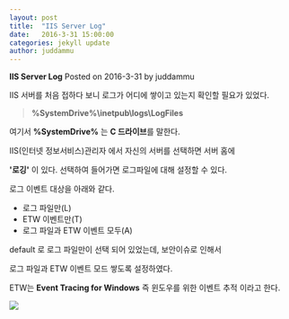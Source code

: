 ```yaml
---
layout: post
title:  "IIS Server Log"
date:   2016-3-31 15:00:00
categories: jekyll update
author: juddammu
---
```



**IIS Server Log** 
Posted on 2016-3-31 by juddammu

IIS 서버를 처음 접하다 보니 로그가 어디에 쌓이고 있는지 확인할 필요가 있었다.

>**%SystemDrive%\inetpub\logs\LogFiles**

여기서  **%SystemDrive%** 는 **C 드라이브**를 말한다.

IIS(인터넷 정보서비스)관리자 에서 자신의 서버를 선택하면 서버 홈에

**'로깅'** 이 있다. 선택하여 들어가면 로그파일에 대해 설정할 수 있다.

로그 이벤트 대상을 아래와 같다.

- 로그 파일만(L)
- ETW 이벤트만(T)
- 로그 파일과 ETW 이벤트 모두(A)

default 로 로그 파일만이 선택 되어 있었는데,  보안이슈로 인해서

로그 파일과 ETW 이벤트 모드 쌓도록 설정하였다.

ETW는 **Event Tracing for Windows** 즉 윈도우를 위한 이벤트 추적 이라고 한다. 

<img src="/data/img/iis_server_log.PNG" align=left>